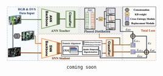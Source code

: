 <div align="center">
  <img src="main.png" alt="Performance Radar Chart" width="80%"/>
  <br/>
  <code>coming soon</code>
</div>
